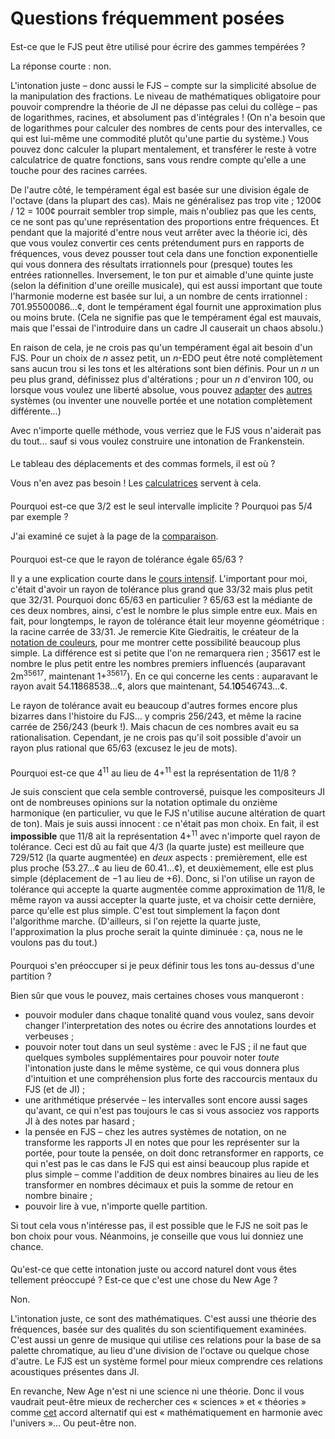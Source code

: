﻿# Questions fréquemment posées

<style>h2 { font-weight: normal; font-size: 100%; }</style>

## Est-ce que le FJS peut être utilisé pour écrire des gammes tempérées ?

La réponse courte : non.

L'intonation juste – donc aussi le FJS – compte sur la simplicité absolue de la manipulation des fractions. Le niveau de mathématiques obligatoire pour pouvoir comprendre la théorie de JI ne dépasse pas celui du collège – pas de logarithmes, racines, et absolument pas d'intégrales ! (On n'a besoin que de logarithmes pour calculer des nombres de cents pour des intervalles, ce qui est lui-même une commodité plutôt qu'une partie du système.) Vous pouvez donc calculer la plupart mentalement, et transférer le reste à votre calculatrice de quatre fonctions, sans vous rendre compte qu'elle a une touche pour des racines carrées.

De l'autre côté, le tempérament égal est basée sur une division égale de l'octave (dans la plupart des cas). Mais ne généralisez pas trop vite ; 1200¢ / 12 = 100¢ pourrait sembler trop simple, mais n'oubliez pas que les cents, ce ne sont pas qu'une représentation des proportions entre fréquences. Et pendant que la majorité d'entre nous veut arrêter avec la théorie ici, dès que vous voulez convertir ces cents prétendument purs en rapports de fréquences, vous devez pousser tout cela dans une fonction exponentielle qui vous donnera des résultats irrationnels pour (presque) toutes les entrées rationnelles. Inversement, le ton pur et aimable d'une quinte juste (selon la définition d'une oreille musicale), qui est aussi important que toute l'harmonie moderne est basée sur lui, a un nombre de cents irrationnel : 701.95500086…¢, dont le tempérament égal fournit une approximation plus ou moins brute. (Cela ne signifie pas que le tempérament égal est mauvais, mais que l'essai de l'introduire dans un cadre JI causerait un chaos absolu.)

En raison de cela, je ne crois pas qu'un tempérament égal ait besoin d'un FJS. Pour un choix de *n* assez petit, un *n*-EDO peut être noté complètement sans aucun trou si les tons et les altérations sont bien définis. Pour un *n* un peu plus grand, définissez plus d'altérations ; pour un *n* d'environ 100, ou lorsque vous voulez une liberté absolue, vous pouvez [adapter](http://musictheory.zentral.zone/huntsystem1.html) des [autres](http://sagittal.org/) systèmes (ou inventer une nouvelle portée et une notation complètement différente…)

Avec n'importe quelle méthode, vous verriez que le FJS vous n'aiderait pas du tout… sauf si vous voulez construire une intonation de Frankenstein.

## Le tableau des déplacements et des commas formels, il est où ?

Vous n'en avez pas besoin ! Les [calculatrices](calc.html) servent à cela.

## Pourquoi est-ce que 3/2 est le seul intervalle implicite ? Pourquoi pas 5/4 par exemple ?

J'ai examiné ce sujet à la page de la [comparaison](compare.html).

## Pourquoi est-ce que le rayon de tolérance égale 65/63 ?

Il y a une explication courte dans le [cours intensif](crash.html). L'important pour moi, c'était d'avoir un rayon de tolérance plus grand que 33/32 mais plus petit que 32/31. Pourquoi donc 65/63 en particulier ? 65/63 est la médiante de ces deux nombres, ainsi, c'est le nombre le plus simple entre eux. Mais en fait, pour longtemps, le rayon de tolérance était leur moyenne géométrique : la racine carrée de 33/31. Je remercie Kite Giedraitis, le créateur de la [notation de couleurs](http://tallkite.com/), pour me montrer cette possibilité beaucoup plus simple. La différence est si petite que l'on ne remarquera rien ; 35617 est le nombre le plus petit entre les nombres premiers influencés (auparavant 2m<sup>35617</sup>, maintenant 1+<sup>35617</sup>). En ce qui concerne les cents : auparavant le rayon avait 54.1**1**868538…¢, alors que maintenant, 54.1**0**546743…¢.

Le rayon de tolérance avait eu beaucoup d'autres formes encore plus bizarres dans l'histoire du FJS… y compris 256/243, et même la racine carrée de 256/243 (beurk !). Mais chacun de ces nombres avait eu sa rationalisation. Cependant, je ne crois pas qu'il soit possible d'avoir un rayon plus rational que 65/63 (excusez le jeu de mots).

## Pourquoi est-ce que 4<sup>11</sup> au lieu de 4+<sup>11</sup> est la représentation de 11/8 ?

Je suis conscient que cela semble controversé, puisque les compositeurs JI ont de nombreuses opinions sur la notation optimale du onzième harmonique (en particulier, vu que le FJS n'utilise aucune altération de quart de ton). Mais je suis aussi innocent : ce n'était pas mon choix. En fait, il est **impossible** que 11/8 ait la représentation 4+<sup>11</sup> avec n'importe quel rayon de tolérance. Ceci est dû au fait que 4/3 (la quarte juste) est meilleure que 729/512 (la quarte augmentée) en *deux* aspects : premièrement, elle est plus proche (53.27…¢ au lieu de 60.41…¢), et deuxièmement, elle est plus simple (déplacement de −1 au lieu de +6). Donc, si l'on utilise un rayon de tolérance qui accepte la quarte augmentée comme approximation de 11/8, le même rayon va aussi accepter la quarte juste, et va choisir cette dernière, parce qu'elle est plus simple. C'est tout simplement la façon dont l'algorithme marche. (D'ailleurs, si l'on rejette la quarte juste, l'approximation la plus proche serait la quinte diminuée : ça, nous ne le voulons pas du tout.)

## Pourquoi s'en préoccuper si je peux définir tous les tons au-dessus d'une partition ?

Bien sûr que vous le pouvez, mais certaines choses vous manqueront :

- pouvoir moduler dans chaque tonalité quand vous voulez, sans devoir changer l'interpretation des notes ou écrire des annotations lourdes et verbeuses ;
- pouvoir noter tout dans un seul système : avec le FJS ; il ne faut que quelques symboles supplémentaires pour pouvoir noter *toute* l'intonation juste dans le même système, ce qui vous donnera plus d'intuition et une compréhension plus forte des raccourcis mentaux du FJS (et de JI) ;
- une arithmétique préservée – les intervalles sont encore aussi sages qu'avant, ce qui n'est pas toujours le cas si vous associez vos rapports JI à des notes par hasard ;
- la pensée en FJS – chez les autres systèmes de notation, on ne transforme les rapports JI en notes que pour les représenter sur la portée, pour toute la pensée, on doit donc retransformer en rapports, ce qui n'est pas le cas dans le FJS qui est ainsi beaucoup plus rapide et plus simple – comme l'addition de deux nombres binaires au lieu de les transformer en nombres décimaux et puis la somme de retour en nombre binaire ;
- pouvoir lire à vue, n'importe quelle partition.

Si tout cela vous n'intéresse pas, il est possible que le FJS ne soit pas le bon choix pour vous. Néanmoins, je conseille que vous lui donniez une chance.

## Qu'est-ce que cette intonation juste ou accord naturel dont vous êtes tellement préoccupé ? Est-ce que c'est une chose du New Age ?

Non.

L'intonation juste, ce sont des mathématiques. C'est aussi une théorie des fréquences, basée sur des qualités du son scientifiquement examinées. C'est aussi un genre de musique qui utilise ces relations pour la base de sa palette chromatique, au lieu d'une division de l'octave ou quelque chose d'autre. Le FJS est un système formel pour mieux comprendre ces relations acoustiques présentes dans JI.

En revanche, New Age n'est ni une science ni une théorie. Donc il vous vaudrait peut-être mieux de rechercher ces « sciences » et « théories » comme [cet](https://attunedvibrations.com/432hz/) accord alternatif qui est « mathématiquement en harmonie avec l'univers »… Ou peut-être non.
